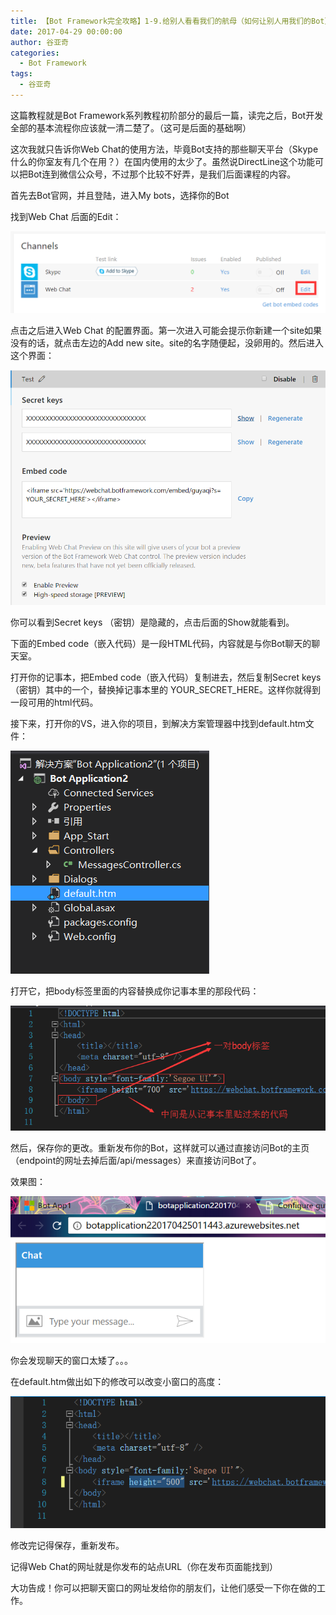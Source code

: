 ```yaml
---
title: 【Bot Framework完全攻略】1-9.给别人看看我们的航母（如何让别人用我们的Bot）
date: 2017-04-29 00:00:00
author: 谷亚奇
categories:
  - Bot Framework
tags:
  - 谷亚奇
---
```


这篇教程就是Bot Framework系列教程初阶部分的最后一篇，读完之后，Bot开发全部的基本流程你应该就一清二楚了。（这可是后面的基础啊）

这次我就只告诉你Web Chat的使用方法，毕竟Bot支持的那些聊天平台（Skype什么的你室友有几个在用？）在国内使用的太少了。虽然说DirectLine这个功能可以把Bot连到微信公众号，不过那个比较不好弄，是我们后面课程的内容。

<!-- More -->

首先去Bot官网，并且登陆，进入My bots，选择你的Bot

找到Web Chat 后面的Edit：

![img](1-9.给别人看看我们的航母/afs5d-22.png)

点击之后进入Web Chat 的配置界面。第一次进入可能会提示你新建一个site如果没有的话，就点击左边的Add  new site。site的名字随便起，没卵用的。然后进入这个界面：

![img](1-9.给别人看看我们的航母/afs5d-23.png)

你可以看到Secret keys （密钥）是隐藏的，点击后面的Show就能看到。

下面的Embed code（嵌入代码）是一段HTML代码，内容就是与你Bot聊天的聊天室。

打开你的记事本，把Embed code（嵌入代码）复制进去，然后复制Secret keys（密钥）其中的一个，替换掉记事本里的 YOUR_SECRET_HERE。这样你就得到一段可用的html代码。

接下来，打开你的VS，进入你的项目，到解决方案管理器中找到default.htm文件：

![img](1-9.给别人看看我们的航母/afs5d-24.png)

打开它，把body标签里面的内容替换成你记事本里的那段代码：

![img](1-9.给别人看看我们的航母/afs5d-25.png)

然后，保存你的更改。重新发布你的Bot，这样就可以通过直接访问Bot的主页（endpoint的网址去掉后面/api/messages）来直接访问Bot了。

效果图：

![img](1-9.给别人看看我们的航母/afs5d-26.png)

你会发现聊天的窗口太矮了。。。

在default.htm做出如下的修改可以改变小窗口的高度：

![img](1-9.给别人看看我们的航母/afs5d-27.png)

修改完记得保存，重新发布。

记得Web Chat的网址就是你发布的站点URL（你在发布页面能找到）

大功告成！你可以把聊天窗口的网址发给你的朋友们，让他们感受一下你在做的工作。
